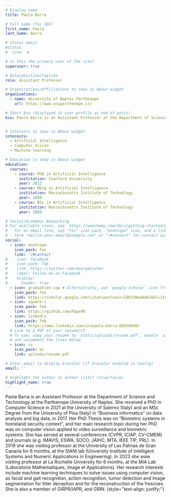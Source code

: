 ```yaml
---
# Display name
title: Paola Barra

# Full name (for SEO)
first_name: Paola
last_name: Barra

# Status emoji
#status:
#  icon: ☕️

# Is this the primary user of the site?
superuser: true

# Role/position/tagline
role: Assistant Professor 

# Organizations/Affiliations to show in About widget
organizations:
  - name: University of Naples Parthenope
    url: https://www.uniparthenope.it/

# Short bio (displayed in user profile at end of posts)
bio: Paola Barra is an Assistant Professor at the Department of Science and Technology at the Parthenope University of Naples.  She received a PhD in Computer Science in 2021 at the University of Salerno (Italy) and an MSc Degree from the University of Pisa (Italy) in “Business informatics” on data analysis and big data, in 2017. Her PhD Thesis was on “Biometric systems in homeland security context”, and her main research topic during her PhD was on computer vision applied to video surveillance and biometric systems. She has served at several conferences (CVPR, ICIAP, CV-CMEM) and journals (e.g. IMAVIS, ESWA, SOCO, JAIHC, MTA, IEEE TIP, PRL). In 2019 she was visiting professor at the University of Las Palmas de Gran Canaria for 6 months, at the SIANI lab (University Institute of Intelligent Systems and Numeric Applications in Engineering). In 2023 she waw visiting professor at La Rochelle University for 6 months, at the MIA Lab (Laboratoire Mathématiques, Image et Applications). Her research interests include machine learning techniques to solve issues using computer vision, as facial and gait recognition, action recognition, tumor detection and image segmentation for litter deception and for the reconstruction of the frescoes. She is also a member of GIRPR/IAPR, and GRIN.


# Interests to show in About widget
interests:
  - Artificial Intelligence
  - Computer Vision
  - Machine learning

# Education to show in About widget
education:
  courses:
    - course: PhD in Artificial Intelligence
      institution: Stanford University
      year: 2012
    - course: MEng in Artificial Intelligence
      institution: Massachusetts Institute of Technology
      year: 2009
    - course: BSc in Artificial Intelligence
      institution: Massachusetts Institute of Technology
      year: 2008

# Social/Academic Networking
# For available icons, see: https://wowchemy.com/docs/getting-started/page-builder/#icons
#   For an email link, use "fas" icon pack, "envelope" icon, and a link in the
#   form "mailto:your-email@example.com" or "/#contact" for contact widget.
social:
  - icon: envelope
    icon_pack: fas
    link: '/#contact'
#  - icon: facebook
#    icon_pack: fab
#    link: https://twitter.com/GeorgeCushen
#    label: Follow me on Facebook
#    display:
#      header: true
  - icon: graduation-cap # Alternatively, use `google-scholar` icon from `ai` icon pack
    icon_pack: fas
    link: https://scholar.google.com/citations?user=I9O3JWwAAAAJ&hl=it&oi=ao
  - icon: square-s
    icon_pack: fab
    link: https://github.com/Paps90
  - icon: linkedin
    icon_pack: fab
    link: https://www.linkedin.com/in/paola-barra-68b58b90/
  # Link to a PDF of your resume/CV.
  # To use: copy your resume to `static/uploads/resume.pdf`, enable `ai` icons in `params.yaml`,
  # and uncomment the lines below.
  - icon: cv
    icon_pack: ai
    link: uploads/resume.pdf

# Enter email to display Gravatar (if Gravatar enabled in Config)
email: ''

# Highlight the author in author lists? (true/false)
highlight_name: true
---
```




Paola Barra is an Assistant Professor at the Department of Science and Technology at the Parthenope University of Naples.  She received a PhD in Computer Science in 2021 at the University of Salerno (Italy) and an MSc Degree from the University of Pisa (Italy) in “Business informatics” on data analysis and big data, in 2017. Her PhD Thesis was on “Biometric systems in homeland security context”, and her main research topic during her PhD was on computer vision applied to video surveillance and biometric systems. She has served at several conferences (CVPR, ICIAP, CV-CMEM) and journals (e.g. IMAVIS, ESWA, SOCO, JAIHC, MTA, IEEE TIP, PRL). In 2019 she was visiting professor at the University of Las Palmas de Gran Canaria for 6 months, at the SIANI lab (University Institute of Intelligent Systems and Numeric Applications in Engineering). In 2023 she waw visiting professor at La Rochelle University for 6 months, at the MIA Lab (Laboratoire Mathématiques, Image et Applications). Her research interests include machine learning techniques to solve issues using computer vision, as facial and gait recognition, action recognition, tumor detection and image segmentation for litter deception and for the reconstruction of the frescoes. She is also a member of GIRPR/IAPR, and GRIN.
{style="text-align: justify;"}

